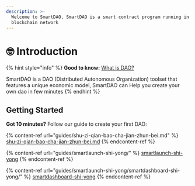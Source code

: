 ```yaml
---
description: >-
  Welcome to SmartDAO, SmartDAO is a smart contract program running in the
  blockchain network
---
```


# 🤓 Introduction

{% hint style="info" %}
**Good to know:** [ What is DAO?](extras/dao-distributed-autonomous-organization.md)

SmartDAO is a DAO (Distributed Autonomous Organization) toolset that features a unique economic model, SmartDAO can Help you create your own dao in few minutes
{% endhint %}

## Getting Started

**Got 10 minutes?**  Follow our guide to create your first DAO:

{% content-ref url="guides/shu-zi-qian-bao-cha-jian-zhun-bei.md" %}
[shu-zi-qian-bao-cha-jian-zhun-bei.md](guides/shu-zi-qian-bao-cha-jian-zhun-bei.md)
{% endcontent-ref %}

{% content-ref url="guides/smartlaunch-shi-yong/" %}
[smartlaunch-shi-yong](guides/smartlaunch-shi-yong/)
{% endcontent-ref %}

{% content-ref url="guides/smartlaunch-shi-yong/smartdashboard-shi-yong/" %}
[smartdashboard-shi-yong](guides/smartlaunch-shi-yong/smartdashboard-shi-yong/)
{% endcontent-ref %}
